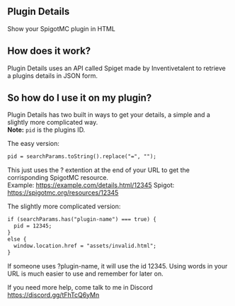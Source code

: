 ## Plugin Details
Show your SpigotMC plugin in HTML

## How does it work?
Plugin Details uses an API called Spiget made by Inventivetalent to retrieve a plugins details in JSON form.

## So how do I use it on my plugin?
Plugin Details has two built in ways to get your details, a simple and a slightly more complicated way.<br>
**Note:** `pid` is the plugins ID.

The easy version: 
```html
pid = searchParams.toString().replace("=", "");
```
This just uses the ? extention at the end of your URL to get the corrisponding SpigotMC resource.<br>
Example: https://example.com/details.html/12345 Spigot: https://spigotmc.org/resources/12345

The slightly more complicated version:
```html
if (searchParams.has("plugin-name") === true) {
  pid = 12345;
}
else {
  window.location.href = "assets/invalid.html";
}
```
If someone uses ?plugin-name, it will use the id 12345. Using words in your URL is much easier to use and remember for later on.

If you need more help, come talk to me in Discord
https://discord.gg/tFhTcQ6yMn
